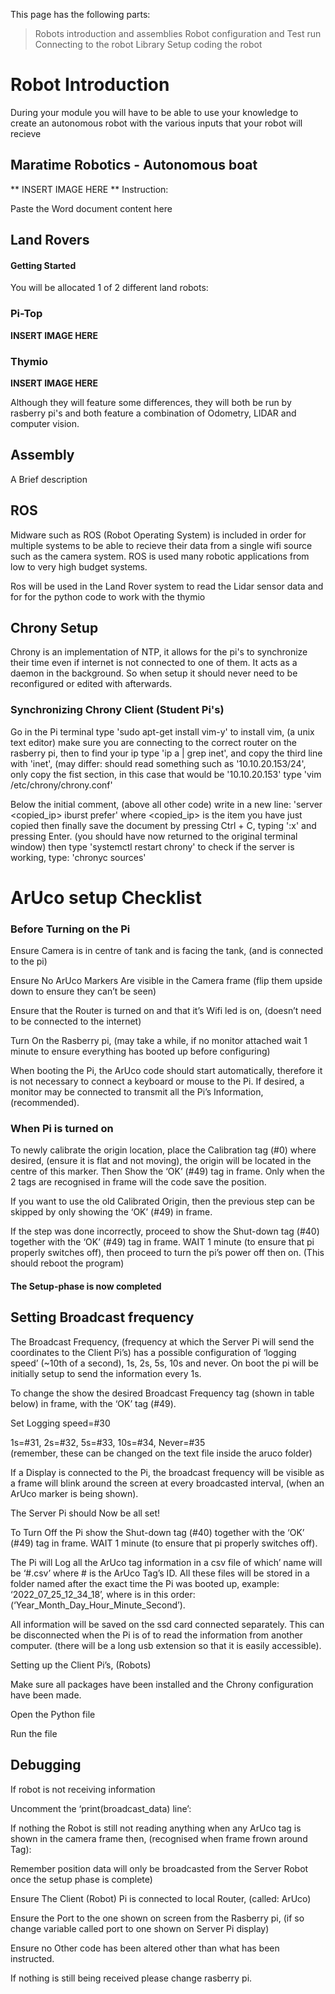 This page has the following parts: 
> Robots introduction and assemblies
> Robot configuration and Test run
 > Connecting to the robot
 > Library Setup
 > coding the robot
 
 # Robot Introduction

During your module you will have to be able to use your knowledge to create an autonomous robot with the various inputs that your robot will recieve

## Maratime Robotics - Autonomous boat

** INSERT IMAGE HERE **
Instruction: 

Paste the Word document content here

## Land Rovers
#### Getting Started
You will be allocated 1 of 2 different land robots:

### Pi-Top 
  **INSERT IMAGE HERE**

### Thymio 
  **INSERT IMAGE HERE** 
  
Although they will feature some differences, they will both be run by rasberry pi's and both feature a combination of Odometry, LIDAR and computer vision. 

## Assembly 

A Brief description

## ROS 

Midware such as ROS (Robot Operating System) is included in order for multiple systems to be able to recieve their data from a single wifi source such as the camera system. ROS is used many robotic applications from low to very high budget systems.

Ros will be used in the Land Rover system to read the Lidar sensor data and for for the python code to work with the thymio


## Chrony Setup
Chrony is an implementation of NTP, it allows for the pi's to synchronize their time even if internet is not connected to one of them. It acts as a daemon in the background. So when setup it should never need to be reconfigured or edited with afterwards.
### Synchronizing Chrony Client (Student Pi's)
Go in the Pi terminal
type 'sudo apt-get install vim-y' to install vim, (a unix text editor)
make sure you are connecting to the correct router on the rasberry pi, then to find your ip type 'ip a | grep inet', and copy the third line with 'inet', (may differ: should read something such as '10.10.20.153/24', only copy the fist section, in this case that would be '10.10.20.153'
type 'vim /etc/chrony/chrony.conf'

Below the initial comment, (above all other code) write in a new line: 'server <copied_ip> iburst prefer' where <copied_ip> is the item you have just copied
then finally save the document by pressing Ctrl + C, typing ':x' and pressing Enter. 
(you should have now returned to the original terminal window)
then type 'systemctl restart chrony'
to check if the server is working, type: 'chronyc sources'



# ArUco setup Checklist 

### Before Turning on the Pi 

Ensure Camera is in centre of tank and is facing the tank, (and is connected to the pi) 

Ensure No ArUco Markers Are visible in the Camera frame (flip them upside down to ensure they can’t be seen) 

Ensure that the Router is turned on and that it’s Wifi led is on, (doesn’t need to be connected to the internet) 

Turn On the Rasberry pi, (may take a while, if no monitor attached wait 1 minute to ensure everything has booted up before configuring) 

 

When booting the Pi, the ArUco code should start automatically, therefore it is not necessary to connect a keyboard or mouse to the Pi. If desired, a monitor may be connected to transmit all the Pi’s Information, (recommended). 

 

### When Pi is turned on 

To newly calibrate the origin location, place the Calibration tag (#0) where desired, (ensure it is flat and not moving), the origin will be located in the centre of this marker. Then Show the ‘OK’ (#49) tag in frame. Only when the 2 tags are recognised in frame will the code save the position. 

If you want to use the old Calibrated Origin, then the previous step can be skipped by only showing the ‘OK’ (#49) in frame. 

If the step was done incorrectly, proceed to show the Shut-down tag (#40) together with the ‘OK’ (#49) tag in frame. WAIT 1 minute (to ensure that pi properly switches off), then proceed to turn the pi’s power off then on. (This should reboot the program) 

#### The Setup-phase is now completed 

## Setting Broadcast frequency

The Broadcast Frequency, (frequency at which the Server Pi will send the coordinates to the Client Pi’s) has a possible configuration of ‘logging speed’ (~10th of a second), 1s, 2s, 5s, 10s and never. On boot the pi will be initially setup to send the information every 1s. 

To change the show the desired Broadcast Frequency tag (shown in table below) in frame, with the ‘OK’ tag (#49). 

 

Set Logging speed=#30 

1s=#31, 2s=#32, 5s=#33, 10s=#34, Never=#35  
(remember, these can be changed on the text file inside the aruco folder) 

If a Display is connected to the Pi, the broadcast frequency will be visible as a frame will blink around the screen at every broadcasted interval, (when an ArUco marker is being shown). 

The Server Pi should Now be all set! 

To Turn Off the Pi show the Shut-down tag (#40) together with the ‘OK’ (#49) tag in frame. WAIT 1 minute (to ensure that pi properly switches off).  

The Pi will Log all the ArUco tag information in a csv file of which’ name will be ‘#.csv’ where # is the ArUco Tag’s ID. All these files will be stored in a folder named after the exact time the Pi was booted up, example: ‘2022_07_25_12_34_18’, where is in this order: (‘Year_Month_Day_Hour_Minute_Second’).  

All information will be saved on the ssd card connected separately. This can be disconnected when the Pi is of to read the information from another computer. (there will be a long usb extension so that it is easily accessible). 

 

Setting up the Client Pi’s, (Robots) 

Make sure all packages have been installed and the Chrony configuration have been made. 

Open the Python file  

Run the file  

 

 

 

 

 ## Debugging 

If robot is not receiving information 

Uncomment the ‘print(broadcast_data) line’: 

If nothing the Robot is still not reading anything when any ArUco tag is shown in the camera frame then, (recognised when frame frown around Tag):  

Remember position data will only be broadcasted from the Server Robot once the setup phase is complete) 

Ensure The Client (Robot) Pi is connected to local Router, (called: ArUco) 

Ensure the Port to the one shown on screen from the Rasberry pi, (if so change variable called port to one shown on Server Pi display) 

Ensure no Other code has been altered other than what has been instructed.  

If nothing is still being received please change rasberry pi. 

